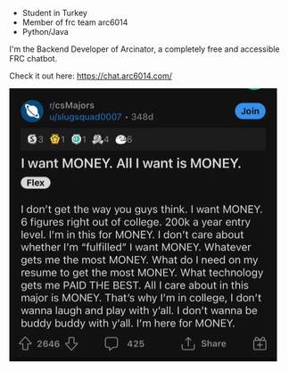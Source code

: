 - Student in Turkey
- Member of frc team arc6014
- Python/Java

I'm the Backend Developer of Arcinator, a completely free and accessible FRC chatbot.

Check it out here: https://chat.arc6014.com/



<img src="https://github.com/EReeeN1208/EReeeN1208/blob/main/MONEY.png" width="480" height="490">
